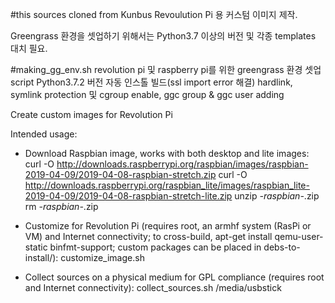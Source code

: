 #this sources cloned from Kunbus
  Revoulution Pi 용 커스텀 이미지 제작.

  Greengrass 환경을 셋업하기 위해서는 Python3.7 이상의 버전 및 각종 templates 대치 필요.

#making_gg_env.sh
  revolution pi 및 raspberry pi를 위한 greengrass 환경 셋업 script
  Python3.7.2 버전 자동 인스톨 빌드(ssl import error 해결)
  hardlink, symlink protection 및 cgroup enable, ggc group & ggc user adding


Create custom images for Revolution Pi

Intended usage:

* Download Raspbian image, works with both desktop and lite images:
  curl -O http://downloads.raspberrypi.org/raspbian/images/raspbian-2019-04-09/2019-04-08-raspbian-stretch.zip
  curl -O http://downloads.raspberrypi.org/raspbian_lite/images/raspbian_lite-2019-04-09/2019-04-08-raspbian-stretch-lite.zip
  unzip *-raspbian-*.zip
  rm *-raspbian-*.zip

* Customize for Revolution Pi
  (requires root, an armhf system (RasPi or VM) and Internet connectivity;
  to cross-build, apt-get install qemu-user-static binfmt-support;
  custom packages can be placed in debs-to-install/):
  customize_image.sh <raspbian-image>

* Collect sources on a physical medium for GPL compliance
  (requires root and Internet connectivity):
  collect_sources.sh <raspbian-image> /media/usbstick
